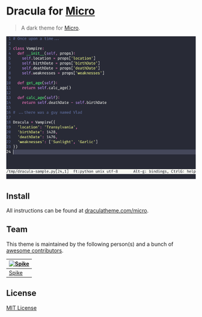 # Dracula for [Micro](https://micro-editor.github.io)

> A dark theme for [Micro](https://micro-editor.github.io).

![Screenshot](./screenshot.png)

## Install

All instructions can be found at [draculatheme.com/micro](https://draculatheme.com/micro).

## Team

This theme is maintained by the following person(s) and a bunch of [awesome contributors](https://github.com/dracula/micro/graphs/contributors).

| [![Spike](https://avatars3.githubusercontent.com/u/19519553?v=3&s=70)](https://github.com/spikecodes) |
| ------------------------------------------------------------------------------------------------------------------ |
| [Spike](https://github.com/spikecodes)

## License

[MIT License](./LICENSE)
